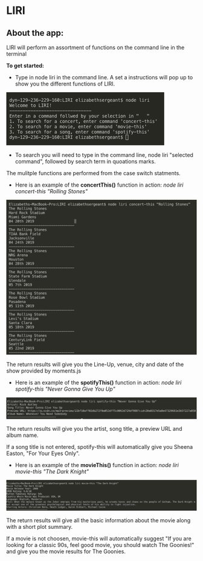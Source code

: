 # LIRI

## About the app:

LIRI will perform an assortment of functions on the command line in the terminal

**To get started:**

* Type in node liri in the command line. A set a instructions will pop up to show you the different functions of LIRI.

![intro screenshot](/images/Intro.png)

* To search you will need to type in the command line, node liri "selected command", followed by search term in quoations marks.   

The mulitple functions are performed from the case switch statments.

* Here is an example of the **concertThis()** function in action: _node liri concert-this "Rolling Stones"_

![concert this example](/images/concert_this_example.png)

The return results will give you the Line-Up, venue, city and date of the show provided by moments.js 

* Here is an example of the **spotifyThis()** function in action: _node liri spotify-this "Never Gonna Give You Up"_

![concert this example](/images/spotify_this_example.png)

The return results will give you the artist, song title, a preview URL and album name. 

If a song title is not entered, spotify-this will automatically give you Sheena Easton, "For Your Eyes Only".

* Here is an example of the **movieThis()** function in action: _node liri movie-this "The Dark Knight"_

![concert this example](/images/movie_this_example.png)

The return results will give all the basic information about the movie along with a short plot summary. 

If a movie is not choosen, movie-this will automatically suggest "If you are looking for a classic 90s, feel good movie, you should watch The Goonies!" and give you the movie results for The Goonies. 

